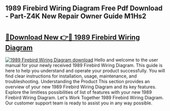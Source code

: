 ## 1989 Firebird Wiring Diagram Free Pdf Download - Part-Z4K New Repair Owner Guide M1Hs2

# <h2><a href="http://dfs2orb.blite.top/?on=1989+Firebird+Wiring+Diagram">🔗Download New 👉🔴 1989 Firebird Wiring Diagram</a></h2>

[![1989 Firebird Wiring Diagram download](https://i.imgur.com/lujVjoI.png)](http://dfs2orb.blite.top/?on=1989+Firebird+Wiring+Diagram)
Hello and welcome to the user manual for your newly received 1989 Firebird Wiring Diagram. This guide is here to help you understand and operate your product successfully. You will find clear instructions for installation, usage, maintenance, and troubleshooting. Understanding the Product This section provides an overview of your new 1989 Firebird Wiring Diagram and its key features. Explore the limitless possibilities of list of features with your new 1989 Firebird Wiring Diagram. Let's Work Together 1989 Firebird Wiring Diagram. Our customer support team is ready to assist you in any way possible.
